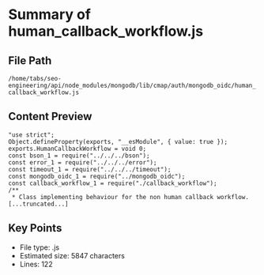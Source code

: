 # Summary of human_callback_workflow.js
  
## File Path
`/home/tabs/seo-engineering/api/node_modules/mongodb/lib/cmap/auth/mongodb_oidc/human_callback_workflow.js`

## Content Preview
```
"use strict";
Object.defineProperty(exports, "__esModule", { value: true });
exports.HumanCallbackWorkflow = void 0;
const bson_1 = require("../../../bson");
const error_1 = require("../../../error");
const timeout_1 = require("../../../timeout");
const mongodb_oidc_1 = require("../mongodb_oidc");
const callback_workflow_1 = require("./callback_workflow");
/**
 * Class implementing behaviour for the non human callback workflow.
[...truncated...]
```

## Key Points
- File type: .js
- Estimated size: 5847 characters
- Lines: 122
